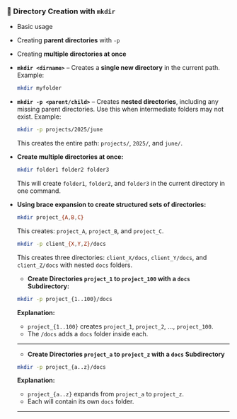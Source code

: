 ### 📁 Directory Creation with `mkdir`

* Basic usage
* Creating **parent directories** with `-p`
* Creating **multiple directories at once**


* **`mkdir <dirname>`** – Creates a **single new directory** in the current path.
  Example:

  ```bash
  mkdir myfolder
  ```

* **`mkdir -p <parent/child>`** – Creates **nested directories**, including any missing parent directories.
  Use this when intermediate folders may not exist.
  Example:

  ```bash
  mkdir -p projects/2025/june
  ```

  This creates the entire path: `projects/`, `2025/`, and `june/`.

* **Create multiple directories at once:**

  ```bash
  mkdir folder1 folder2 folder3
  ```

  This will create `folder1`, `folder2`, and `folder3` in the current directory in one command.

* **Using brace expansion to create structured sets of directories:**

  ```bash
  mkdir project_{A,B,C}
  ```

  This creates: `project_A`, `project_B`, and `project_C`.

  ```bash
  mkdir -p client_{X,Y,Z}/docs
  ```

  This creates three directories: `client_X/docs`, `client_Y/docs`, and `client_Z/docs` with nested `docs` folders.


  * **Create Directories `project_1` to `project_100` with a `docs` Subdirectory:**

  ```bash
  mkdir -p project_{1..100}/docs
  ```

  **Explanation:**

  * `project_{1..100}` creates `project_1`, `project_2`, ..., `project_100`.
  * The `/docs` adds a `docs` folder inside each.

  ---

  * **Create Directories `project_a` to `project_z` with a `docs` Subdirectory**

  ```bash
  mkdir -p project_{a..z}/docs
  ```

  **Explanation:**

  * `project_{a..z}` expands from `project_a` to `project_z`.
  * Each will contain its own `docs` folder.

  ---

